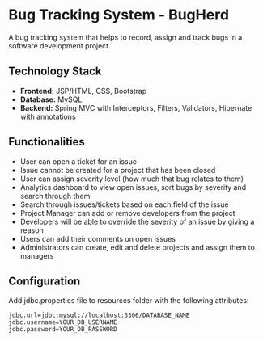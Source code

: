 # Bug Tracking System - BugHerd

A bug tracking system that helps to record, assign and track bugs in a software development project.

## Technology Stack

- **Frontend:** JSP/HTML, CSS, Bootstrap
- **Database:** MySQL
- **Backend:** Spring MVC with Interceptors, Filters, Validators, Hibernate with annotations

## Functionalities

- User can open a ticket for an issue
- Issue cannot be created for a project that has been closed
- User can assign severity level (how much that bug relates to them)
- Analytics dashboard to view open issues, sort bugs by severity and search through them
- Search through issues/tickets based on each field of the issue
- Project Manager can add or remove developers from the project
- Developers will be able to override the severity of an issue by giving a reason
- Users can add their comments on open issues
- Administrators can create, edit and delete projects and assign them to managers

## Configuration

Add jdbc.properties file to resources folder with the following attributes:
```shell
jdbc.url=jdbc:mysql://localhost:3306/DATABASE_NAME
jdbc.username=YOUR_DB_USERNAME
jdbc.password=YOUR_DB_PASSWORD
```


 
